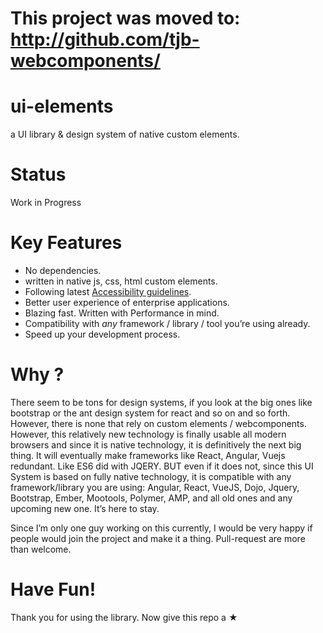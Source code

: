 # This project was moved to: http://github.com/tjb-webcomponents/

# ui-elements
a UI library &amp; design system of native custom elements.

# Status
Work in Progress

# Key Features

- No dependencies.
- written in native js, css, html custom elements.
- Following latest [Accessibility guidelines](https://learn-accessibility.org/).
- Better user experience of enterprise applications.
- Blazing fast. Written with Performance in mind.
- Compatibility with *any* framework / library / tool you’re using already.
- Speed up your development process.

# Why ?

There seem to be tons for design systems, if you look at the big ones like bootstrap or the ant design system for react and so on and so forth. However, there is none that rely on custom elements / webcomponents. However, this relatively new technology is finally usable all modern browsers and since it is native technology, it is definitively the next big thing. It will eventually make frameworks like React, Angular, Vuejs redundant. Like ES6 did with JQERY. BUT even if it does not, since this UI System is based on fully native technology, it is compatible with any framework/library you are using: Angular, React, VueJS, Dojo, Jquery, Bootstrap, Ember, Mootools, Polymer, AMP, and all old ones and any upcoming new one. It’s here to stay.

Since I’m only one guy working on this currently, I would be very happy if people would join the project and make it a thing. Pull-request are more than welcome.

# Have Fun!
Thank you for using the library. Now give this repo a ★
